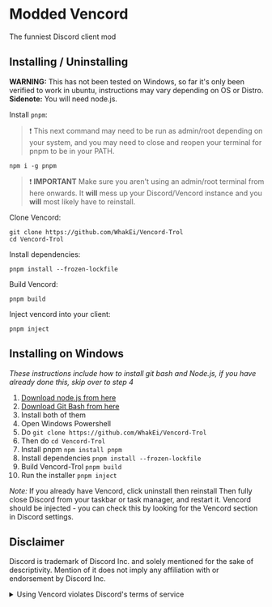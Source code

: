 # Modded Vencord


The funniest Discord client mod


## Installing / Uninstalling

**WARNING:** This has not been tested on Windows, so far it's only been verified to work in ubuntu, instructions may vary depending on OS or Distro.
**Sidenote:** You will need node.js.

Install `pnpm`:

> :exclamation: This next command may need to be run as admin/root depending on your system, and you may need to close and reopen your terminal for pnpm to be in your PATH.

```shell
npm i -g pnpm
```

> :exclamation: **IMPORTANT** Make sure you aren't using an admin/root terminal from here onwards. It **will** mess up your Discord/Vencord instance and you **will** most likely have to reinstall.

Clone Vencord:

```shell
git clone https://github.com/WhakEi/Vencord-Trol
cd Vencord-Trol
```

Install dependencies: 
```shell
pnpm install --frozen-lockfile
```
Build Vencord: 
```shell
pnpm build
```
Inject vencord into your client: 
```shell
pnpm inject
```

## Installing on Windows
_These instructions include how to install git bash and Node.js, if you have already done this, skip over to step 4_

 1. [Download node.js from here](https://nodejs.org/en/download/)
 2. [Download Git Bash from here](https://git-scm.com/downloads)
 3. Install both of them
 4. Open Windows Powershell
 5. Do `git clone https://github.com/WhakEi/Vencord-Trol`
 6. Then do `cd Vencord-Trol`
 7. Install pnpm `npm install pnpm`
 8. Install dependencies `pnpm install --frozen-lockfile`
 9. Build Vencord-Trol `pnpm build`
 10. Run the installer `pnpm inject`

_Note:_ If you already have Vencord, click uninstall then reinstall
Then fully close Discord from your taskbar or task manager, and restart it. Vencord should be injected - you can check this by looking for the Vencord section in Discord settings.

## Disclaimer

Discord is trademark of Discord Inc. and solely mentioned for the sake of descriptivity.
Mention of it does not imply any affiliation with or endorsement by Discord Inc.

<details>
<summary>Using Vencord violates Discord's terms of service</summary>

Client modifications are against Discord’s Terms of Service.

However, Discord is pretty indifferent about them and there are no known cases of users getting banned for using client mods! So you should generally be fine as long as you don’t use any plugins that implement abusive behaviour. But no worries, all inbuilt plugins are safe to use!

Regardless, if your account is very important to you and it getting disabled would be a disaster for you, you should probably not use any client mods (not exclusive to Vencord), just to be safe

Additionally, make sure not to post screenshots with Vencord in a server where you might get banned for it

</details>
